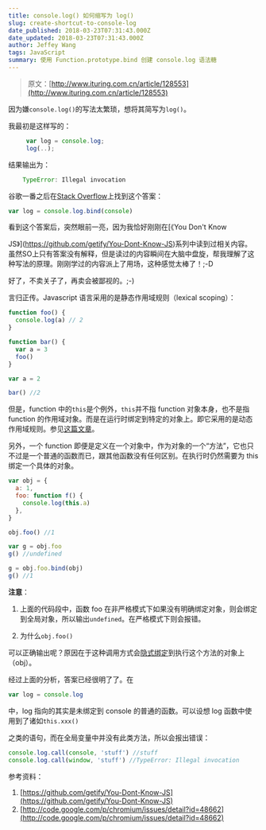 ```yaml
---
title: console.log() 如何缩写为 log()
slug: create-shortcut-to-console-log
date_published: 2018-03-23T07:31:43.000Z
date_updated: 2018-03-23T07:31:43.000Z
author: Jeffey Wang
tags: JavaScript
summary: 使用 Function.prototype.bind 创建 console.log 语法糖
---
```


> 原文：[http://www.ituring.com.cn/article/128553](http://www.ituring.com.cn/article/128553)

因为嫌`console.log()`的写法太繁琐，想将其简写为`log()`。

我最初是这样写的：

```javascript
     var log = console.log;
     log(..);
```

结果输出为：

```javascript
    TypeError: Illegal invocation
```

谷歌一番之后在[Stack Overflow](http://stackoverflow.com/questions/5456709/create-shortcut-to-console-log-in-chrome)上找到这个答案：

```javascript
var log = console.log.bind(console)
```

看到这个答案后，突然眼前一亮，因为我恰好刚刚在[《You Don't Know

JS》](https://github.com/getify/You-Dont-Know-JS)系列中读到过相关内容。虽然SO上只有答案没有解释，但是读过的内容瞬间在大脑中盘旋，帮我理解了这种写法的原理。刚刚学过的内容派上了用场，这种感觉太棒了！;-D

好了，不卖关子了，再卖会被鄙视的。;-)

言归正传。Javascript 语言采用的是静态作用域规则（lexical scoping）：

```javascript
function foo() {
  console.log(a) // 2
}

function bar() {
  var a = 3
  foo()
}

var a = 2

bar() //2
```

但是，function 中的`this`是个例外，`this`并不指 function 对象本身，也不是指 function 的作用域对象。而是在运行时绑定到特定的对象上。即它采用的是动态作用域规则。参见[这篇文章](https://github.com/getify/You-Dont-Know-JS/blob/master/this%20&%20object%20prototypes/ch1.md)。

另外，一个 function 即便是定义在一个对象中，作为对象的一个“方法”，它也只不过是一个普通的函数而已，跟其他函数没有任何区别。在执行时仍然需要为 this 绑定一个具体的对象。

```javascript
var obj = {
  a: 1,
  foo: function f() {
    console.log(this.a)
  },
}

obj.foo() //1

var g = obj.foo
g() //undefined

g = obj.foo.bind(obj)
g() //1
```

**注意**：

1.  上面的代码段中，函数 foo 在非严格模式下如果没有明确绑定对象，则会绑定到全局对象，所以输出`undefined`。在严格模式下则会报错。

2.  为什么`obj.foo()`

可以正确输出呢？原因在于这种调用方式会[隐式绑定](https://github.com/getify/You-Dont-Know-JS/blob/master/this%20&%20object%20prototypes/ch2.md)到执行这个方法的对象上（obj）。

经过上面的分析，答案已经很明了了。在

```javascript
var log = console.log
```

中，log 指向的其实是未绑定到 console 的普通的函数。可以设想 log 函数中使用到了诸如`this.xxx()`

之类的语句，而在全局变量中并没有此类方法，所以会报出错误：

```javascript
console.log.call(console, 'stuff') //stuff
console.log.call(window, 'stuff') //TypeError: Illegal invocation
```

参考资料：

1. [https://github.com/getify/You-Dont-Know-JS](https://github.com/getify/You-Dont-Know-JS)
2. [http://code.google.com/p/chromium/issues/detail?id=48662](http://code.google.com/p/chromium/issues/detail?id=48662)
